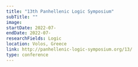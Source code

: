 ```yaml
---
title: "13th Panhellenic Logic Symposium"
subTitle: ""
image:
startDate: 2022-07-
endDate: 2022-07-
researchFields: Logic
location: Volos, Greece
link: http://panhellenic-logic-symposium.org/13/
type: conference
---
```

